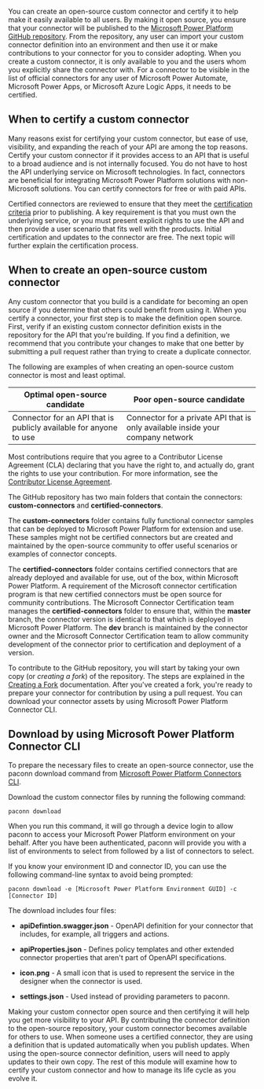 
You can create an open-source custom connector and certify it to help make it easily available to all users. By making it open source, you ensure that your connector will be published to the [Microsoft Power Platform GitHub repository](https://github.com/Microsoft/PowerPlatformConnectors/?azure-portal=true). From the repository, any user can import your custom connector definition into an environment and then use it or make contributions to your connector for you to consider adopting. When you create a custom connector, it is only available to you and the users whom you explicitly share the connector with. For a connector to be visible in the list of official connectors for any user of Microsoft Power Automate, Microsoft Power Apps, or Microsoft Azure Logic Apps, it needs to be certified.

## When to certify a custom connector

Many reasons exist for certifying your custom connector, but ease of use, visibility, and expanding the reach of your API are among the top reasons. Certify your custom connector if it provides access to an API that is useful to a broad audience and is not internally focused. You do not have to host the API underlying service on Microsoft technologies. In fact, connectors are beneficial for integrating Microsoft Power Platform solutions with non-Microsoft solutions. You can certify connectors for free or with paid APIs.

Certified connectors are reviewed to ensure that they meet the [certification criteria](/connectors/custom-connectors/submit-certification?azure-portal=true#certification-criteria) prior to publishing. A key requirement is that you must own the underlying service, or you must present explicit rights to use the API and then provide a user scenario that fits well with the products. Initial certification and updates to the connector are free. The next topic will further explain the certification process.

## When to create an open-source custom connector

Any custom connector that you build is a candidate for becoming an open source if you determine that others could benefit from using it. When you certify a connector, your first step is to make the definition open source. First, verify if an existing custom connector definition exists in the repository for the API that you're building. If you find a definition, we recommend that you contribute your changes to make that one better by submitting a pull request rather than trying to create a duplicate connector.

The following are examples of when creating an open-source custom connector is most and least optimal.

| **Optimal open-source candidate** | **Poor open-source candidate** |
| --------------------------------- | ---------------------------------|
| Connector for an API that is publicly available for anyone to use | Connector for a private API that is only available inside your company network |

Most contributions require that you agree to a Contributor License Agreement (CLA) declaring that you have the right to, and actually do, grant the rights to use your contribution. For more information, see the [Contributor License Agreement](https://cla.microsoft.com/?azure-portal=true).

The GitHub repository has two main folders that contain the connectors: **custom-connectors** and **certified-connectors**.

The **custom-connectors** folder contains fully functional connector samples that can be deployed to Microsoft Power Platform for extension and use. These samples might not be certified connectors but are created and maintained by the open-source community to offer useful scenarios or examples of connector concepts.

The **certified-connectors** folder contains certified connectors that are already deployed and available for use, out of the box, within Microsoft Power Platform. A requirement of the Microsoft connector certification program is that new certified connectors must be open source for community contributions. The Microsoft Connector Certification team manages the **certified-connectors** folder to ensure that, within the **master** branch, the connector version is identical to that which is deployed in Microsoft Power Platform. The **dev** branch is maintained by the connector owner and the Microsoft Connector Certification team to allow community development of the connector prior to certification and deployment of a version.

To contribute to the GitHub repository, you will start by taking your own copy (or *creating a fork*) of the repository. The steps are explained in the [Creating a Fork](https://github.com/Microsoft/PowerPlatformConnectors?azure-portal=true#creating-a-fork) documentation. After you've created a fork, you're ready to prepare your connector for contribution by using a pull request. You can download your connector assets by using Microsoft Power Platform Connector CLI.

## Download by using Microsoft Power Platform Connector CLI

To prepare the necessary files to create an open-source connector, use the paconn download command from [Microsoft Power Platform Connectors CLI](/connectors/custom-connectors/paconn-cli/?azure-portal=true).

Download the custom connector files by running the following command:

`paconn download`

When you run this command, it will go through a device login to allow paconn to access your Microsoft Power Platform environment on your behalf. After you have been authenticated, paconn will provide you with a list of environments to select from followed by a list of connectors to select.

If you know your environment ID and connector ID, you can use the following command-line syntax to avoid being prompted:

`paconn download -e [Microsoft Power Platform Environment GUID] -c [Connector ID]`

The download includes four files:

- **apiDefintion.swagger.json** - OpenAPI definition for your connector that includes, for example, all triggers and actions.

- **apiProperties.json** - Defines policy templates and other extended connector properties that aren't part of OpenAPI specifications.

- **icon.png** - A small icon that is used to represent the service in the designer when the connector is used.

- **settings.json** - Used instead of providing parameters to paconn.

Making your custom connector open source and then certifying it will help you get more visibility to your API. By contributing the connector definition to the open-source repository, your custom connector becomes available for others to use. When someone uses a certified connector, they are using a definition that is updated automatically when you publish updates. When using the open-source connector definition, users will need to apply updates to their own copy. The rest of this module will examine how to certify your custom connector and how to manage its life cycle as you evolve it.
